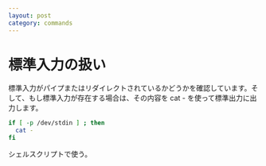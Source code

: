 ```yaml
---
layout: post
category: commands
---
```


# 標準入力の扱い

標準入力がパイプまたはリダイレクトされているかどうかを確認しています。そして、もし標準入力が存在する場合は、その内容を cat - を使って標準出力に出力します。

```sh
if [ -p /dev/stdin ] ; then
  cat -
fi
```

シェルスクリプトで使う。

